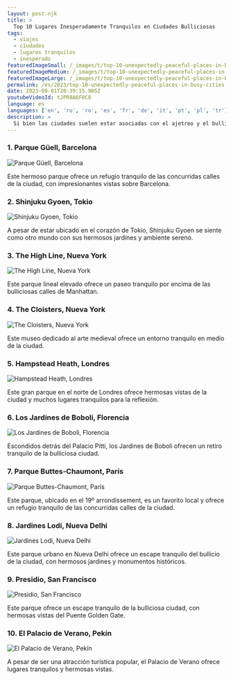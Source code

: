 ```yaml
---
layout: post.njk
title: >
  Top 10 Lugares Inesperadamente Tranquilos en Ciudades Bulliciosas
tags:
  - viajes
  - ciudades
  - lugares tranquilos
  - inesperado
featuredImageSmall: /_images/t/top-10-unexpectedly-peaceful-places-in-busy-cities-cover-es-small.webp
featuredImageMedium: /_images/t/top-10-unexpectedly-peaceful-places-in-busy-cities-cover-es-medium.webp
featuredImageLarge: /_images/t/top-10-unexpectedly-peaceful-places-in-busy-cities-cover-es-large.webp
permalink: /es/2023/top-10-unexpectedly-peaceful-places-in-busy-cities.html
date: 2023-09-01T20:39:15.905Z
youtubeVideoId: tJPR8A6F0C8
language: es
languages: ['en', 'ru', 'ro', 'es', 'fr', 'de', 'it', 'pt', 'pl', 'tr']
description: >
  Si bien las ciudades suelen estar asociadas con el ajetreo y el bullicio, hay rincones de tranquilidad escondidos en sus concurridas calles. Aquí están los 10 lugares inesperadamente tranquilos en algunas de las ciudades más concurridas del mundo.
---
```


### 1. Parque Güell, Barcelona

![Parque Güell, Barcelona](/_images/a/a6e471dcd40d8cb0addd830ec8b48ffe-medium.webp)

Este hermoso parque ofrece un refugio tranquilo de las concurridas calles de la ciudad, con impresionantes vistas sobre Barcelona.

### 2. Shinjuku Gyoen, Tokio

![Shinjuku Gyoen, Tokio](/_images/b/b4112fbf9a0e400914f9e124fefc8bb2-medium.webp)

A pesar de estar ubicado en el corazón de Tokio, Shinjuku Gyoen se siente como otro mundo con sus hermosos jardines y ambiente sereno.

### 3. The High Line, Nueva York

![The High Line, Nueva York](/_images/a/ad828d1c8d8f2f3b161c9c91498cdac0-medium.webp)

Este parque lineal elevado ofrece un paseo tranquilo por encima de las bulliciosas calles de Manhattan.

### 4. The Cloisters, Nueva York

![The Cloisters, Nueva York](/_images/c/cb8bbb7e33502b532b420255d175605c-medium.webp)

Este museo dedicado al arte medieval ofrece un entorno tranquilo en medio de la ciudad.

### 5. Hampstead Heath, Londres

![Hampstead Heath, Londres](/_images/e/e5f0c1c1d6d3916832f850f7c9cea008-medium.webp)

Este gran parque en el norte de Londres ofrece hermosas vistas de la ciudad y muchos lugares tranquilos para la reflexión.

### 6. Los Jardines de Boboli, Florencia

![Los Jardines de Boboli, Florencia](/_images/d/d3bdd6cb7035b165f1767940d1d18208-medium.webp)

Escondidos detrás del Palacio Pitti, los Jardines de Boboli ofrecen un retiro tranquilo de la bulliciosa ciudad.

### 7. Parque Buttes-Chaumont, París

![Parque Buttes-Chaumont, París](/_images/7/70a842a5736c4abc068bc8aa707b915c-medium.webp)

Este parque, ubicado en el 19º arrondissement, es un favorito local y ofrece un refugio tranquilo de las concurridas calles de la ciudad.

### 8. Jardines Lodi, Nueva Delhi

![Jardines Lodi, Nueva Delhi](/_images/4/4d1e0f4af60fb33afa8fd37b254f46dc-medium.webp)

Este parque urbano en Nueva Delhi ofrece un escape tranquilo del bullicio de la ciudad, con hermosos jardines y monumentos históricos.

### 9. Presidio, San Francisco

![Presidio, San Francisco](/_images/f/fe41a642c39f1f126af813d42e4ed8d8-medium.webp)

Este parque ofrece un escape tranquilo de la bulliciosa ciudad, con hermosas vistas del Puente Golden Gate.

### 10. El Palacio de Verano, Pekín

![El Palacio de Verano, Pekín](/_images/3/3aa3e6c7a3a442cdeb2e64a0dae99e5f-medium.webp)

A pesar de ser una atracción turística popular, el Palacio de Verano ofrece lugares tranquilos y hermosas vistas.

